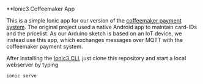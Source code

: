 **Ionic3 Coffeemaker App

This is a simple Ionic app for our version of the [coffeemaker payment system](https://github.com/thankthemaker/sharespresso). The original project used a native Android app to maintain card-IDs and the pricelist. As our Arduino sketch is based on an IoT device, we instead use this app, which exchanges messages over MQTT with the coffeemaker payment system. 

After installing the [Ionic3 CLI](https://ionicframework.com/docs/intro/installation/), just clone this repository and start a local webserver by typing

```shell
ionic serve
```

